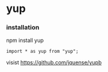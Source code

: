 # yup

### installation

npm install yup

    import * as yup from "yup";

visist https://github.com/jquense/yupb
